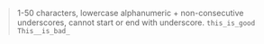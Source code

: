 > 1-50 characters, lowercase alphanumeric + non-consecutive underscores, cannot start or end with underscore. `this_is_good` `This__is_bad_`
